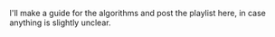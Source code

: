I'll make a guide for the algorithms and post the playlist here, in case anything is slightly unclear.

